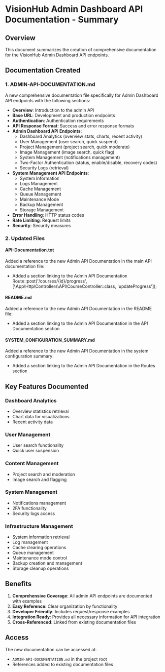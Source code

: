 # VisionHub Admin Dashboard API Documentation - Summary

## Overview
This document summarizes the creation of comprehensive documentation for the VisionHub Admin Dashboard API endpoints.

## Documentation Created

### 1. ADMIN-API-DOCUMENTATION.md
A new comprehensive documentation file specifically for Admin Dashboard API endpoints with the following sections:

- **Overview**: Introduction to the admin API
- **Base URL**: Development and production endpoints
- **Authentication**: Authentication requirements
- **API Response Format**: Success and error response formats
- **Admin Dashboard API Endpoints**:
  - Dashboard Analytics (overview stats, charts, recent activity)
  - User Management (user search, quick suspend)
  - Project Management (project search, quick moderate)
  - Image Management (image search, quick flag)
  - System Management (notifications management)
  - Two-Factor Authentication (status, enable/disable, recovery codes)
  - Security Logs (retrieval)
- **System Management API Endpoints**:
  - System Information
  - Logs Management
  - Cache Management
  - Queue Management
  - Maintenance Mode
  - Backup Management
  - Storage Management
- **Error Handling**: HTTP status codes
- **Rate Limiting**: Request limits
- **Security**: Security measures

### 2. Updated Files

#### API-Documentation.txt
Added a reference to the new Admin API Documentation in the main API documentation file:
- Added a section linking to the Admin API Documentation
Route::post('/courses/{id}/progress', [\App\Http\Controllers\API\CourseController::class, 'updateProgress']);
#### README.md
Added a reference to the new Admin API Documentation in the README file:
- Added a section linking to the Admin API Documentation in the API Documentation section

#### SYSTEM_CONFIGURATION_SUMMARY.md
Added a reference to the new Admin API Documentation in the system configuration summary:
- Added a section linking to the Admin API Documentation in the Routes section

## Key Features Documented

### Dashboard Analytics
- Overview statistics retrieval
- Chart data for visualizations
- Recent activity data

### User Management
- User search functionality
- Quick user suspension

### Content Management
- Project search and moderation
- Image search and flagging

### System Management
- Notifications management
- 2FA functionality
- Security logs access

### Infrastructure Management
- System information retrieval
- Log management
- Cache clearing operations
- Queue management
- Maintenance mode control
- Backup creation and management
- Storage cleanup operations

## Benefits

1. **Comprehensive Coverage**: All admin API endpoints are documented with examples
2. **Easy Reference**: Clear organization by functionality
3. **Developer Friendly**: Includes request/response examples
4. **Integration Ready**: Provides all necessary information for API integration
5. **Cross-Referenced**: Linked from existing documentation files

## Access

The new documentation can be accessed at:
- `ADMIN-API-DOCUMENTATION.md` in the project root
- References added to existing documentation files